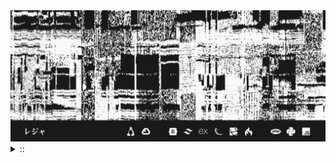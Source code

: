 <img src="./banner.png">
<details><summary> :: </summary>
<!--START_SECTION:waka-->

```
From: 09 August 2024 - To: 20 January 2025

Total Time: 909 hrs 49 mins

Python                     265 hrs 30 mins ///////------------------   26.88 %
PHP                        174 hrs 50 mins ////---------------------   17.70 %
Other                      77 hrs 53 mins  //-----------------------   07.89 %
```

<!--END_SECTION:waka-->
</details>
